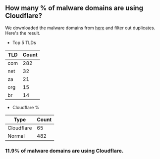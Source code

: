 ## How many % of malware domains are using Cloudflare?


We downloaded the malware domains from [here](https://urlhaus.abuse.ch) and filter out duplicates.
Here's the result.


[//]: # (start replacement)


- Top 5 TLDs

| TLD | Count |
| --- | --- |
| com | 282 |
| net | 32 |
| za | 21 |
| org | 15 |
| br | 14 |


- Cloudflare %

| Type | Count |
| --- | --- |
| Cloudflare | 65 |
| Normal | 482 |


### 11.9% of malware domains are using Cloudflare.